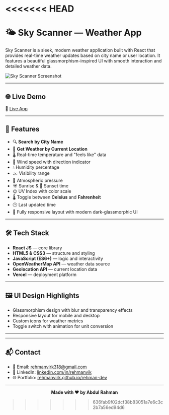<<<<<<< HEAD
=======
# 🌤️ Sky Scanner — Weather App

Sky Scanner is a sleek, modern weather application built with React that provides real-time weather updates based on city name or user location. It features a beautiful glassmorphism-inspired UI with smooth interaction and detailed weather data.

![Sky Scanner Screenshot](./screenshot.webp)

---

## 🌐 Live Demo

🔗 [Live App](https://sky-scanner-one.vercel.app/)

---

## 🚀 Features

- 🔍 **Search by City Name**
- 📍 **Get Weather by Current Location**
- 🌡️ Real-time temperature and "feels like" data
- 💨 Wind speed with direction indicator
- 💧 Humidity percentage
- 🌫️ Visibility range
- 🧭 Atmospheric pressure
- ☀️ Sunrise & 🌇 Sunset time
- 🌞 UV Index with color scale
- 🌡️ Toggle between **Celsius** and **Fahrenheit**
- 🕒 Last updated time
- 📱 Fully responsive layout with modern dark-glassmorphic UI

---

## 🛠️ Tech Stack

- **React JS** — core library
- **HTML5 & CSS3** — structure and styling
- **JavaScript (ES6+)** — logic and interactivity
- **OpenWeatherMap API** — weather data source
- **Geolocation API** — current location data
- **Vercel** — deployment platform

---

## 🖼️ UI Design Highlights

- Glassmorphism design with blur and transparency effects
- Responsive layout for mobile and desktop
- Custom icons for weather metrics
- Toggle switch with animation for unit conversion

---


---

## 📬 Contact

- 📧 Email: rehmanvirk318@gmail.com  
- 🔗 LinkedIn: [linkedin.com/in/rehmanvik](https://www.linkedin.com/in/rehmanvik)  
- 🌐 Portfolio: [rehmanvirk.github.io/rehman-dev](https://rehmanvirk.github.io/rehman-dev/)

---

<p align="center"><strong>Made with ❤️ by Abdul Rahman</strong></p>


>>>>>>> 636fab9f02dcf38b83051a7e6c3c2b7a56ed94d6

